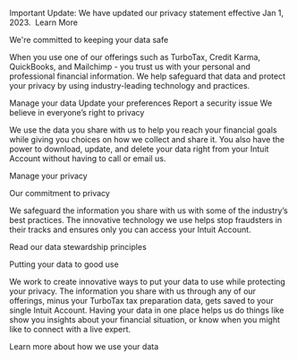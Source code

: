 Important Update: We have updated our privacy statement effective Jan 1, 2023.  Learn More

We're committed to keeping your data safe

When you use one of our offerings such as TurboTax, Credit Karma, QuickBooks, and Mailchimp - you trust us with your personal and professional financial information. We help safeguard that data and protect your privacy by using industry-leading technology and practices.

Manage your data
Update your preferences
Report a security issue
We believe in everyone’s right to privacy

We use the data you share with us to help you reach your financial goals while giving you choices on how we collect and share it. You also have the power to download, update, and delete your data right from your Intuit Account without having to call or email us.

Manage your privacy

Our commitment to privacy

We safeguard the information you share with us with some of the industry’s best practices. The innovative technology we use helps stop fraudsters in their tracks and ensures only you can access your Intuit Account.

Read our data stewardship principles

Putting your data to good use

We work to create innovative ways to put your data to use while protecting your privacy. The information you share with us through any of our offerings, minus your TurboTax tax preparation data, gets saved to your single Intuit Account. Having your data in one place helps us do things like show you insights about your financial situation, or know when you might like to connect with a live expert.

Learn more about how we use your data